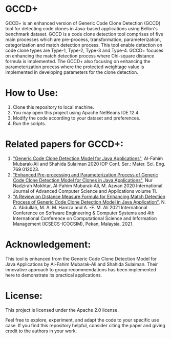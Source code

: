 # GCCD+

GCCD+ is an enhanced version of Generic Code Clone Detection (GCCD) tool for detecting code clones in Java-based applications using Bellon's benchmark dataset. GCCD is a code clone detection tool comprises of five main processes which are pre-process, transformation, parameterization, categorization and match detection process. This tool enable detection on code clone types are Type-1, Type-2, Type-3 and Type-4. GCCD+ focuses on enhancing the match detection process where Chi-square distance formula is implemented. The GCCD+ also focusing on enhancing the parameterization process where the protected weightage value is implemented in developing parameters for the clone detection.

# How to Use:
1. Clone this repository to local machine.
2. You may open this project using Apache NetBeans IDE 12.4.
3. Modify the code according to your dataset and preferences.
6. Run the scripts.

# Related papers for GCCD+:
<ol>
<li><a href="https://ieeexplore.ieee.org/document/7069891](https://iopscience.iop.org/article/10.1088/1757-899X/769/1/012023)">"Generic Code Clone Detection Model for Java Applications"</a>, Al-Fahim Mubarak-Ali and Shahida Sulaiman 2020 IOP Conf. Ser.: Mater. Sci. Eng. 769 012023.
<li><a href="https://ieeexplore.ieee.org/document/7069891](https://iopscience.iop.org/article/10.1088/1757-899X/769/1/012023)">"Enhanced Pre-processing and Parameterization Process of Generic Code Clone Detection Model for Clones in Java Applications"</a>, Nur Nadzirah Mokhtar, Al-Fahim Mubarak-Ali, M. Azwan 2020 International Journal of Advanced Computer Science and Applications volume 11.
<li><a href="https://www.researchgate.net/profile/Hamid-Basit/publication/308106751_A_survey_on_goal-oriented_visualization_of_clone_data/links/5844f87a08aeda69681917f0/A-survey-on-goal-oriented-visualization-of-clone-data.pdf">"A Review on Distance Measure Formula for Enhancing Match Detection Process of Generic Code Clone Detection Model in Java Application"</a>, N. A. Abdullah, M. A. M. Hamza and A. -F. M. Ali 2021 International Conference on Software Engineering & Computer Systems and 4th International Conference on Computational Science and Information Management (ICSECS-ICOCSIM), Pekan, Malaysia, 2021.
</ol> 

# Acknowledgement:
This tool is enhanced from the Generic Code Clone Detection Model for Java Applications by Al-Fahim Mubarak-Ali and Shahida Sulaiman. Their innovative approach to group recommendations has been implemented here to demonstrate its practical applications.

# License:

This project is licensed under the Apache 2.0 license.

Feel free to explore, experiment, and adapt the code to your specific use case. If you find this repository helpful, consider citing the paper and giving credit to the authors in your work.
